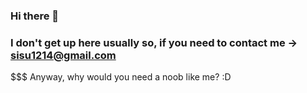 ### Hi there 👋
### I don't get up here usually so, if you need to contact me -> sisu1214@gmail.com
$$$ Anyway, why would you need a noob like me? :D

<!--
**SiSu1214/SiSu1214** is a ✨ _special_ ✨ repository because its `README.md` (this file) appears on your GitHub profile.

